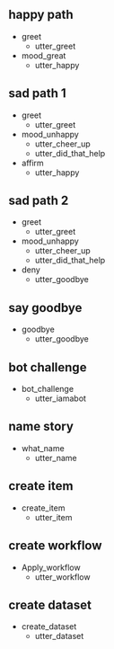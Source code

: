 ## happy path
* greet
  - utter_greet
* mood_great
  - utter_happy

## sad path 1
* greet
  - utter_greet
* mood_unhappy
  - utter_cheer_up
  - utter_did_that_help
* affirm
  - utter_happy
## sad path 2
* greet
  - utter_greet
* mood_unhappy
  - utter_cheer_up
  - utter_did_that_help
* deny
  - utter_goodbye
## say goodbye
* goodbye
  - utter_goodbye
## bot challenge
* bot_challenge
  - utter_iamabot
## name story
* what_name
  - utter_name
## create item
* create_item
  - utter_item
## create workflow
* Apply_workflow
  - utter_workflow
## create dataset
* create_dataset
  - utter_dataset
  
  
